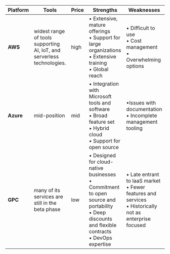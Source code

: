 <table id="" class="table table-striped display" style="width: 100%;">
<tbody>
<tr>
<th class="min-desktop" data-orderable="false">Platform</th>
<th class="min-desktop" data-orderable="false">Tools</th>
<th class="min-desktop" data-orderable="false">Price</th>

<th class="min-desktop" data-orderable="false">Strengths</th>
<th class="min-desktop" data-orderable="false">Weaknesses</th>
</tr>
</tbody>
<tbody>
<tr>
<td><b>AWS</b></td>
<td>widest range of tools supporting AI, IoT, and serverless technologies.</td>
<td>high</td>
<td>
• Extensive, mature offerings<br>
• Support for large organizations<br>
• Extensive training<br>
• Global reach</td>
<td>• Difficult to use<br>
• Cost management<br>
• Overwhelming options</td>
</tr>

<tr>
<td><b> Azure</b></td>
<td> mid-position </td>
<td>mid</td>
<td>
• Integration with Microsoft tools and software<br>
• Broad feature set<br>
• Hybrid cloud<br>
• Support for open source</td>
<td>•Issues with documentation<br>
• Incomplete management tooling</td>
</tr>
<tr>
<td><b>GPC</b></td>
<td>many of its services are still in the beta phase</td>
<td>low</td>
<td>• Designed for cloud-native businesses<br>
• Commitment to open source and portability<br>
• Deep discounts and flexible contracts<br>
• DevOps expertise</td>
<td>• Late entrant to IaaS market<br>
• Fewer features and services<br>
• Historically not as enterprise focused</td>
</tr>
</tbody>
</table>
